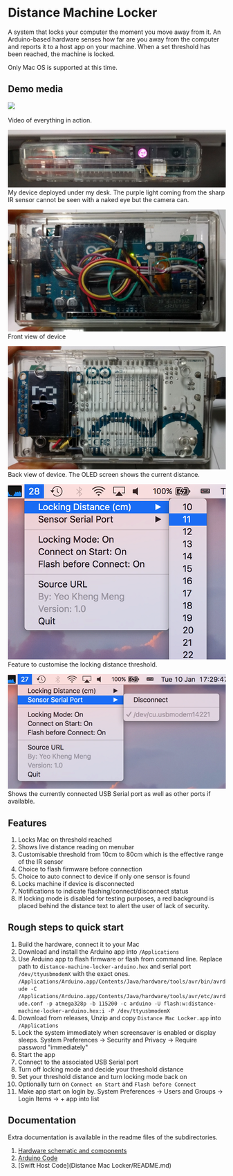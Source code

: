 # Distance Machine Locker

A system that locks your computer the moment you move away from it. An Arduino-based hardware senses how far are you away from the computer and reports it to a host app on your machine. When a set threshold has been reached, the machine is locked.

Only Mac OS is supported at this time.

## Demo media

[![](http://img.youtube.com/vi/mWyIHkdfHz4/0.jpg)](https://www.youtube.com/watch?v=mWyIHkdfHz4)

Video of everything in action.

![Screen](images/deployed.jpg)
My device deployed under my desk. The purple light coming from the sharp IR sensor cannot be seen with a naked eye but the camera can.

![Screen](images/front.jpg)
Front view of device

![Screen](images/back.jpg)
Back view of device. The OLED screen shows the current distance.

![Screen](images/app-distance-setting.png)  
Feature to customise the locking distance threshold.

![Screen](images/app-usb-setting.png)  
Shows the currently connected USB Serial port as well as other ports if available.

## Features

1. Locks Mac on threshold reached
2. Shows live distance reading on menubar
3. Customisable threshold from 10cm to 80cm which is the effective range of the IR sensor
4. Choice to flash firmware before connection
5. Choice to auto connect to device if only one sensor is found
6. Locks machine if device is disconnected
7. Notifications to indicate flashing/connect/disconnect status
8. If locking mode is disabled for testing purposes, a red background is placed behind the distance text to alert the user of lack of security.

## Rough steps to quick start

1. Build the hardware, connect it to your Mac
2. Download and install the Arduino app into `/Applications`
2. Use Arduino app to flash firmware or flash from command line. Replace path to `distance-machine-locker-arduino.hex` and serial port `/dev/ttyusbmodemX` with the exact ones. `/Applications/Arduino.app/Contents/Java/hardware/tools/avr/bin/avrdude -C /Applications/Arduino.app/Contents/Java/hardware/tools/avr/etc/avrdude.conf -p atmega328p -b 115200 -c arduino -U flash:w:distance-machine-locker-arduino.hex:i -P /dev/ttyusbmodemX`
3. Download from releases, Unzip and copy `Distance Mac Locker.app` into `/Applications`
4. Lock the system immediately when screensaver is enabled or display sleeps. System Preferences -> Security and Privacy -> Require password "immediately"
5. Start the app
6. Connect to the associated USB Serial port
7. Turn off locking mode and decide your threshold distance
8. Set your threshold distance and turn locking mode back on
9. Optionally turn on `Connect on Start` and `Flash before Connect`
10. Make app start on login by. System Preferences -> Users and Groups -> Login Items -> + app into list

## Documentation

Extra documentation is available in the readme files of the subdirectories.

1. [Hardware schematic and components](schematic/README.md)
2. [Arduino Code](distance-machine-locker-arduino/README.md)
3. [Swift Host Code](Distance Mac Locker/README.md)

